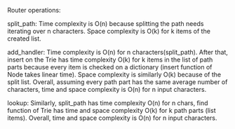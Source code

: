 Router operations:

split_path: Time complexity is O(n) because splitting the path needs iterating over n characters. Space complexity is O(k) for k items of the created list.


add_handler: Time complexity is O(n) for n characters(split_path). After that, insert on the Trie has time complexity O(k) for k items in the list of path parts because every item is checked on a dictionary (insert function of Node takes linear time). Space complexity is similarly O(k) because of the split list. Overall, assuming every path part has the same average number of characters, time and space complexity is O(n) for n input characters. 

lookup: Similarly, split_path has time complexity O(n) for n chars, find function of Trie has time and space complexity O(k) for k path parts (list items). Overall, time and space complexity is O(n) for n input characters.